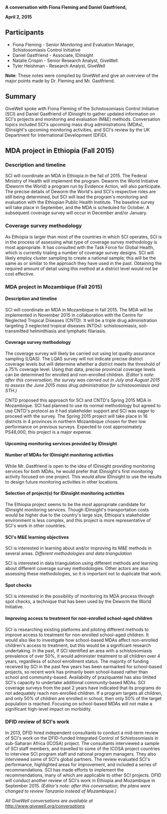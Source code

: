 **A conversation with Fiona Fleming and Daniel Gastfriend,**

**April 2, 2015**

## Participants

* Fiona Fleming - Senior Monitoring and Evaluation Manager, Schistosomiasis Control Initiative
* Daniel Gastfriend - Associate, IDinsight
* Natalie Crispin - Senior Research Analyst, GiveWell
* Tyler Heishman - Research Analyst, GiveWell

**Note**: These notes were compiled by GiveWell and give an overview of the major points made by Dr. Fleming and Mr. Gastfriend.

## Summary

GiveWell spoke with Fiona Fleming of the Schistosomiasis Control Initiative (SCI) and Daniel Gastfriend of IDinsight to gather updated information on SCI's projects and monitoring and evaluation (M&E) methods. Conversation topics included SCI's upcoming mass drug administrations (MDAs), IDinsight's upcoming monitoring activities, and SCI's review by the UK Department for International Development (DFID).

## MDA project in Ethiopia (Fall 2015)

### Description and timeline

SCI will coordinate an MDA in Ethiopia in the fall of 2015. The Federal Ministry of Health will implement the program. Deworm the World Initiative (Deworm the World) a program run by Evidence Action, will also participate. The precise details of Deworm the World's and SCI's respective roles are still being determined, but SCI will lead the program's monitoring and evaluation with the Ethiopian Public Health Institute. The baseline survey will take place in September, and the MDA is scheduled for October. A subsequent coverage survey will occur in December and/or January.

### Coverage survey methodology

As Ethiopia is larger than most of the countries in which SCI operates, SCI is in the process of assessing what type of coverage survey methodology is most appropriate. It has consulted with the Task Force for Global Health, which is currently trialing a number of coverage survey designs. SCI will likely employ cluster sampling to create a national sample; this will be the same as or similar to the approach they have used in the past. Obtaining the required amount of detail using this method at a district level would not be cost effective.

### MDA project in Mozambique (Fall 2015)

#### Description and timeline

SCI will coordinate an MDA in Mozambique in fall 2015. The MDA will be implemented in November 2015 in collaboration with the Centre for Neglected Tropical Diseases (CNTD). It will be a triple drug administration targeting 3 neglected tropical diseases (NTDs): schistosomiasis, soil-transmitted helminthiasis and lymphatic filariasis.

#### Coverage survey methodology

The coverage survey will likely be carried out using lot quality assurance sampling (LQAS). The LQAS survey will not indicate precise district coverage levels but will determine whether a district meets the threshold of a 75% coverage level. Using that data, precise provincial coverage levels can be determined for enrolled and non-enrolled children. _(Editor's note: after this conversation, the survey was carried out in July and August 2015 to assess the June 2015 mass drug administration for schistosomiasis and STH.)_

CNTD proposed this approach for SCI and CNTD's Spring 2015 MDA in Mozambique. SCI had planned to use its normal methodology but agreed to use CNTD's protocol as it had stakeholder support and SCI was eager to proceed with the survey. The Spring 2015 project will take place in 16 districts in 4 provinces in northern Mozambique chosen for their low performance on previous surveys. Expected to cost approximately PS48,000, this project is a major expense.

#### Upcoming monitoring services provided by IDinsight

#### Number of MDAs for IDinsight monitoring activities

While Mr. Gastfriend is open to the idea of IDinsight providing monitoring services for both MDAs, he would prefer that IDinsight's first monitoring activity focused on one project. This would allow IDinsight to use the results to design future monitoring activities in other locations.

#### Selection of project(s) for IDinsight monitoring activities

The Ethiopia project seems to be the most appropriate candidate for IDinsight monitoring services. Though IDinsight's transportation costs would be higher due to the country's large size, Ethiopia's stakeholder environment is less complex, and this project is more representative of SCI's work in other countries.

#### SCI's M&E learning objectives

SCI is interested in learning about and/or improving its M&E methods in several areas. _Different methodologies and data triangulation_

SCI is interested in data triangulation using different methods and learning about different coverage survey methodologies. Other actors are also assessing these methodologies, so it is important not to duplicate that work.

#### Spot checks

SCI is interested in the possibility of monitoring its MDA process through spot checks, a technique that has been used by the Deworm the World Initiative.

#### Improving access to treatment for non-enrolled school-aged children

SCI is researching existing platforms and piloting different methods to improve access to treatment for non-enrolled school-aged children. It would also like to investigate how school-based MDAs affect non-enrolled children's access to treatment, but this would be a significant research undertaking. In the past, if SCI identified an area with a schistosomiasis prevalence of over 50%, it would administer treatment to all children over 4 years, regardless of school enrollment status. The majority of funding received by SCI in the past few years has been earmarked for school-based projects, so recent work has primarily been school-based rather than school and community-based. Availability of praziquantel has also limited SCI's capacity to undertake additional community-based MDAs. SCI coverage surveys from the past 2 years have indicated that its programs do not adequately reach non-enrolled children. If a program targets all children, and only 50% of children are enrolled in school, then only 50% of the target population is reached. Focusing on school-based MDAs will not make a significant high-level impact on morbidity.

### DFID review of SCI's work

In 2013, DFID hired independent consultants to conduct a mid-term review of SCI's work on the DFID-funded Integrated Control of Schistosomiasis in sub-Saharan Africa (ICOSA) project. The consultants interviewed a sample of SCI staff members, and travelled to some of the ICOSA project countries to interview SCI program staff and national program managers. They also interviewed some of SCI's global partners. The review evaluated SCI's performance, highlighted areas for improvement, and included a series of recommendations. SCI has made efforts to implement the recommendations, many of which are applicable to other SCI projects. DFID will conduct another review of SCI's work in Ethiopia and Mozambique in September 2015. _(Editor's note: after this conversation, the plans were changed to review Tanzania instead of Mozambique.)_

_All GiveWell conversations are available at http://www.givewell.org/conversations_